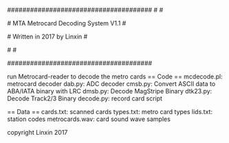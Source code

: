  \#\#\#\#\#\#\#\#\#\#\#\#\#\#\#\#\#\#\#\#\#\#\#\#\#\#\#\#\#\#\#\#\#\#\#\#\#\#
\#                                      \#

\#  MTA Metrocard Decoding System V1.1  \#

\#       Written in 2017 by Linxin      \#

\#                                      \#

 \#\#\#\#\#\#\#\#\#\#\#\#\#\#\#\#\#\#\#\#\#\#\#\#\#\#\#\#\#\#\#\#\#\#\#\#\#\#


run Metrocard-reader to decode the metro cards
== Code ==
mcdecode.pl: metrocard decoder 
dab.py: ADC decoder
cmsb.py: Convert ASCII data to ABA/IATA binary with LRC
dmsb.py: Decode MagStripe Binary
dtk23.py: Decode Track2/3 Binary
decode.py: record card script

== Data ==
cards.txt: scanned cards
types.txt: metro card types
lids.txt: station codes
metrocards.wav: card sound wave samples





copyright Linxin 2017

